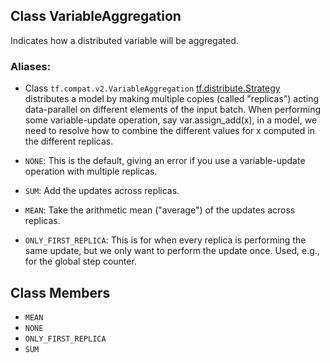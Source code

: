 ## Class VariableAggregation
Indicates how a distributed variable will be aggregated.
### Aliases:
- Class `tf.compat.v2.VariableAggregation`
[tf.distribute.Strategy](https://tensorflow.google.cn/api_docs/python/tf/distribute/Strategy) distributes a model by making multiple copies (called "replicas") acting data-parallel on different elements of the input batch. When performing some variable-update operation, say var.assign_add(x), in a model, we need to resolve how to combine the different values for x computed in the different replicas.

- `NONE`: This is the default, giving an error if you use a variable-update operation with multiple replicas.
- `SUM`: Add the updates across replicas.
- `MEAN`: Take the arithmetic mean ("average") of the updates across replicas.
- `ONLY_FIRST_REPLICA`: This is for when every replica is performing the same update, but we only want to perform the update once. Used, e.g., for the global step counter.
## Class Members
- `MEAN`
- `NONE`
- `ONLY_FIRST_REPLICA`
- `SUM`
